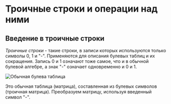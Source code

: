 # Троичные строки и операции над ними
## Введение в троичные строки
_Троичные строки_ - такие строки, в записи которых используются только символы 0, 1 и "-". Применяются для описания булевых таблиц и их сокращения. Запись 0 и 1 означают тоже самое, что и в обычной булевой алгебре, а знак "-" означает одновременно и 0 и 1.

![Обычная булева таблица](https://github.com/ErRomag/ActionsWithTrippleString/blob/master/image/tripMatrixOld.png)

Это обычная таблица (матрица), составленная из булевых символов (троичная матрица). Преобразуем матрицу, используя введенный символ "-".  
